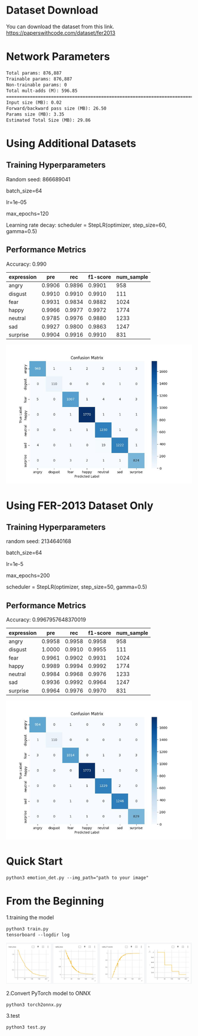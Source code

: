 
# Dataset Download

You can download the dataset from this link.
https://paperswithcode.com/dataset/fer2013

# Network Parameters

```commandline
Total params: 876,887
Trainable params: 876,887
Non-trainable params: 0
Total mult-adds (M): 596.85
==========================================================================================
Input size (MB): 0.02
Forward/backward pass size (MB): 26.50
Params size (MB): 3.35
Estimated Total Size (MB): 29.86
```


# Using Additional Datasets

## Training Hyperparameters



Random seed: 866689041

batch_size=64

lr=1e-05

max_epochs=120

Learning rate decay: scheduler = StepLR(optimizer, step_size=60, gamma=0.5)  





## Performance Metrics

Accuracy: 0.990

| expression |   pre        |      rec        |      f1-score      |    num_sample |
|----------|----------|----------|----------|----------|
|angry     |  0.9906    |        0.9896    |         0.9901      |       958       |
|disgust   |  0.9910    |        0.9910     |        0.9910      |       111      | 
|fear      |  0.9931     |       0.9834     |        0.9882      |       1024     | 
|happy     |  0.9966    |        0.9977     |        0.9972      |       1774      |
|neutral    | 0.9785     |       0.9976     |        0.9880      |       1233     | 
|sad        | 0.9927     |       0.9800     |        0.9863      |       1247     | 
|surprise   | 0.9904     |       0.9916     |        0.9910      |       831      | 

![混淆矩阵](Confusion%20Matrix.jpg)



# Using FER-2013 Dataset Only

## Training Hyperparameters

random seed: 2134640168

batch_size=64

lr=1e-5

max_epochs=200

scheduler = StepLR(optimizer, step_size=50, gamma=0.5)  

## Performance Metrics

Accuracy: 0.9967957648370019

| expression |   pre        |      rec        |      f1-score      |    num_sample |
|----------|----------|----------|----------|----------|
angry     |  0.9958     |       0.9958     |        0.9958    |         958       
disgust    | 1.0000     |       0.9910      |       0.9955     |        111       
fear       | 0.9961      |      0.9902      |       0.9931     |        1024      
happy     |  0.9989      |      0.9994      |       0.9992     |        1774      
neutral   |  0.9984      |      0.9968      |       0.9976     |        1233      
sad       |  0.9936      |      0.9992       |      0.9964     |        1247      
surprise  |  0.9964      |      0.9976       |      0.9970     |        831

![混淆矩阵](Confusion%20Matrix2.jpg)


# Quick Start

```commandline
python3 emotion_det.py --img_path="path to your image"
```

# From the Beginning

1.training the model

```commandline
python3 train.py
tensorboard --logdir log
```
![loss](loss.jpg)

2.Convert PyTorch model to ONNX

```commandline
python3 torch2onnx.py
```

3.test
```commandline
python3 test.py
```
